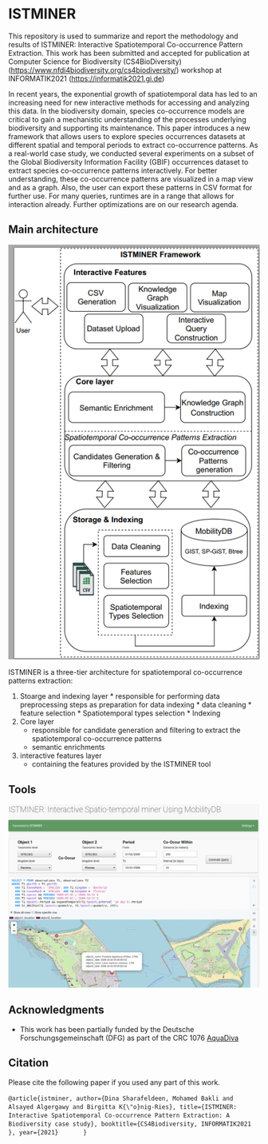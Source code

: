 # ISTMINER
This repository is used to summarize and report the methodology and results of ISTMINER: Interactive Spatiotemporal Co-occurrence
Pattern Extraction. This work has been submitted and accepted for publication at Computer Science for Biodiversity (CS4BioDiversity) (https://www.nfdi4biodiversity.org/cs4biodiversity/) workshop at INFORMATIK2021 (https://informatik2021.gi.de)

In recent years, the exponential growth of spatiotemporal data has led to an increasing need for new interactive methods for accessing and analyzing this data. In the biodiversity domain, species co-occurrence models are critical to gain a mechanistic understanding of the processes underlying biodiversity and supporting its maintenance. This paper introduces a new framework that allows users to explore species occurrences datasets at different spatial and temporal periods to extract co-occurrence patterns. As a real-world case study, we conducted several experiments on a subset of the Global Biodiversity Information Facility (GBIF) occurrences dataset to extract species co-occurrence patterns interactively. For better understanding, these co-occurrence patterns are visualized in a map view and as a graph. Also, the user can export these patterns in CSV format for further use. For many queries, runtimes are in a range that allows for interaction already. Further optimizations are on our research agenda.

## Main architecture 

![framework!](fig/frame.png)

 ISTMINER is a three-tier architecture for spatiotemporal co-occurrence  patterns extraction:
 1.  Stoarge and indexing layer
    * responsible for performing data preprocessing steps as preparation for data indexing
    * data cleaning
    * feature selection
    * Spatiotemporal types selection
    * Indexing
2.  Core layer 
    * responsible for candidate generation and filtering to extract the spatiotemporal co-occurrence patterns 
    * semantic enrichments    
3.  interactive features layer
    * containing the features provided by the ISTMINER tool
     

## Tools
![tool!](fig/tool.png)

## Acknowledgments
* This work has been partially funded by the Deutsche Forschungsgemeinschaft (DFG) as part of the CRC 1076 [AquaDiva](http://www.aquadiva.uni-jena.de/) 

## Citation
Please cite the following paper if you used any part of this work.

`@article{istminer,
      author={Dina Sharafeldeen, Mohamed Bakli and Alsayed Algergawy and Birgitta K{\"o}nig-Ries},
      title={ISTMINER: Interactive Spatiotemporal Co-occurrence Pattern Extraction: A Biodiversity case study},
      booktitle={CS4Biodiversity, INFORMATIK2021 },
      year={2021}      
    }`
